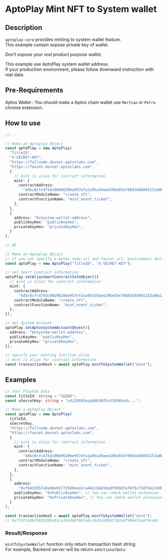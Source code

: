 # AptoPlay Mint NFT to System wallet

## Description

`aptoplay-core` provides minting to system wallet feature.  
This example contain expose private key of wallet.

_Don't expose your real product purpose wallet._

This example use AptoPlay system wallet address.  
If your production environment, please follow downward instruction with real data.

## Pre-Requirements

Aptos Wallet : You should make a Aptos chain wallet use `Martian` or `Petra` chrome extension.

## How to use

```typescript
//...

// Make an Aptoplay Object
const aptoPlay = new AptoPlay(
  "TitleID",
  "X-SECRET-KEY",
  "https://fullnode.devnet.aptoslabs.com",
  "https://faucet.devnet.aptoslabs.com",
  {
    // mint is alias for contract information
    mint: {
      contractAddress:
        "4dbc8cfc475dc06b9620be957efa1a95a39aee29be03e78b83d4b601153a0ba2",
      contractModuleName: "create_nft",
      contractFunctionName: "mint_event_ticket",
    },
  },
  {
    address: "0xSystem-wallet-address",
    publicKeyHex: "publicKeyHex",
    privateKeyHex: "privateKeyHex",
  }
);

// OR

// Make an Aptoplay Object
// If you not specify a Aptos node url and faucet url, environment default 'Devnet'
const aptoPlay = new AptoPlay("TitleID", "X-SECRET-KEY");

// set Smart Contract information
aptoPlay.setAliasSmartContractInfoObject({
  // mint is alias for contract information
  mint: {
    contractAddress:
      "4dbc8cfc475dc06b9620be957efa1a95a39aee29be03e78b83d4b601153a0ba2",
    contractModuleName: "create_nft",
    contractFunctionName: "mint_event_ticket",
  },
});

// Set System Account
aptoPlay.setAptosSystemAccountObject({
  address: "0xSystem-wallet-address",
  publicKeyHex: "publicKeyHex",
  privateKeyHex: "privateKeyHex",
});

// specify your minting function alias
// mint is alias for contract information
const transactionHash = await aptoPlay.mintToSystemWallet("mint");
```

## Examples

```typescript
// Your PlayFab Data
const titleId: string = "1Q2W3";
const xSecretKey: string = "xdi29992mzp0dk38fhs33d984sdc...";

// Make a Aptoplay Object
const aptoPlay = new AptoPlay(
  titleId,
  xSecretKey,
  "https://fullnode.devnet.aptoslabs.com",
  "https://faucet.devnet.aptoslabs.com",
  {
    // mint is alias for contract information
    mint: {
      contractAddress:
        "4dbc8cfc475dc06b9620be957efa1a95a39aee29be03e78b83d4b601153a0ba2",
      contractModuleName: "create_nft",
      contractFunctionName: "mint_event_ticket",
    },
  },
  {
    address:
      "0xf8410557a9a96eb57729d8eea3ca442cbb810a0f999d7a7bf5cf3dfb42c8d667",
    publicKeyHex: "0xPublicKeyHex", // You can check wallet extension
    privateKeyHex: "0xPrivateKeyHex", // You can check wallet extension
  }
);

const transactionHash = await aptoPlay.mintToSystemWallet("mint");
// 0xf7d71ddbf9032d9bc91ca7e1868f86fa4cc6d3a590d17b3a0f90641ba9f4c4dc
```

### Result/Response

`mintToSystemWallet` function only return transaction hash string.  
For example, Backend server will be return `additionalData`
